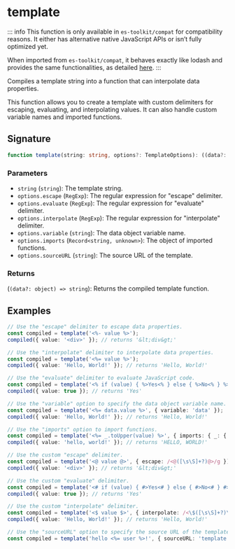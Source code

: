 # template

::: info
This function is only available in `es-toolkit/compat` for compatibility reasons. It either has alternative native JavaScript APIs or isn’t fully optimized yet.

When imported from `es-toolkit/compat`, it behaves exactly like lodash and provides the same functionalities, as detailed [here](../../../compatibility.md).
:::

Compiles a template string into a function that can interpolate data properties.

This function allows you to create a template with custom delimiters for escaping,
evaluating, and interpolating values. It can also handle custom variable names and
imported functions.

## Signature

```typescript
function template(string: string, options?: TemplateOptions): ((data?: object) => string) & { source: string };
```

### Parameters

- `string` (`string`): The template string.
- `options.escape` (`RegExp`): The regular expression for "escape" delimiter.
- `options.evaluate` (`RegExp`): The regular expression for "evaluate" delimiter.
- `options.interpolate` (`RegExp`): The regular expression for "interpolate" delimiter.
- `options.variable` (`string`): The data object variable name.
- `options.imports` (`Record<string, unknown>`): The object of imported functions.
- `options.sourceURL` (`string`): The source URL of the template.

### Returns

(`(data?: object) => string`): Returns the compiled template function.

## Examples

```typescript
// Use the "escape" delimiter to escape data properties.
const compiled = template('<%- value %>');
compiled({ value: '<div>' }); // returns '&lt;div&gt;'

// Use the "interpolate" delimiter to interpolate data properties.
const compiled = template('<%= value %>');
compiled({ value: 'Hello, World!' }); // returns 'Hello, World!'

// Use the "evaluate" delimiter to evaluate JavaScript code.
const compiled = template('<% if (value) { %>Yes<% } else { %>No<% } %>');
compiled({ value: true }); // returns 'Yes'

// Use the "variable" option to specify the data object variable name.
const compiled = template('<%= data.value %>', { variable: 'data' });
compiled({ value: 'Hello, World!' }); // returns 'Hello, World!'

// Use the "imports" option to import functions.
const compiled = template('<%= _.toUpper(value) %>', { imports: { _: { toUpper } } });
compiled({ value: 'hello, world!' }); // returns 'HELLO, WORLD!'

// Use the custom "escape" delimiter.
const compiled = template('<@ value @>', { escape: /<@([\s\S]+?)@>/g });
compiled({ value: '<div>' }); // returns '&lt;div&gt;'

// Use the custom "evaluate" delimiter.
const compiled = template('<# if (value) { #>Yes<# } else { #>No<# } #>', { evaluate: /<#([\s\S]+?)#>/g });
compiled({ value: true }); // returns 'Yes'

// Use the custom "interpolate" delimiter.
const compiled = template('<$ value $>', { interpolate: /<\$([\s\S]+?)\$>/g });
compiled({ value: 'Hello, World!' }); // returns 'Hello, World!'

// Use the "sourceURL" option to specify the source URL of the template.
const compiled = template('hello <%= user %>!', { sourceURL: 'template.js' });
```
